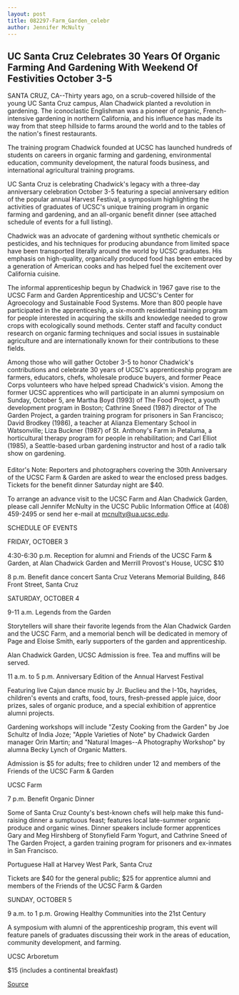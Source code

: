 ```yaml
---
layout: post
title: 082297-Farm_Garden_celebr
author: Jennifer McNulty
---
```


## UC Santa Cruz Celebrates 30 Years Of Organic Farming And  Gardening With Weekend Of Festivities October 3-5

SANTA CRUZ, CA--Thirty years ago, on a scrub-covered hillside of  the young UC Santa Cruz campus, Alan Chadwick planted a revolution  in gardening. The iconoclastic Englishman was a pioneer of organic,  French-intensive gardening in northern California, and his influence  has made its way from that steep hillside to farms around the world  and to the tables of the nation's finest restaurants.

The training program Chadwick founded at UCSC has launched  hundreds of students on careers in organic farming and gardening,  environmental education, community development, the natural foods  business, and international agricultural training programs.

UC Santa Cruz is celebrating Chadwick's legacy with a three-day anniversary celebration October 3-5 featuring a special  anniversary edition of the popular annual Harvest Festival, a  symposium highlighting the activities of graduates of UCSC's unique  training program in organic farming and gardening, and an all-organic benefit dinner (see attached schedule of events for a full  listing).

Chadwick was an advocate of gardening without synthetic  chemicals or pesticides, and his techniques for producing abundance  from limited space have been transported literally around the world  by UCSC graduates. His emphasis on high-quality, organically  produced food has been embraced by a generation of American cooks  and has helped fuel the excitement over California cuisine.

The informal apprenticeship begun by Chadwick in 1967 gave  rise to the UCSC Farm and Garden Apprenticeship and UCSC's Center  for Agroecology and Sustainable Food Systems. More than 800 people  have participated in the apprenticeship, a six-month residential  training program for people interested in acquiring the skills and  knowledge needed to grow crops with ecologically sound methods.  Center staff and faculty conduct research on organic farming  techniques and social issues in sustainable agriculture and are  internationally known for their contributions to these fields.

Among those who will gather October 3-5 to honor Chadwick's  contributions and celebrate 30 years of UCSC's apprenticeship  program are farmers, educators, chefs, wholesale produce buyers,  and former Peace Corps volunteers who have helped spread  Chadwick's vision. Among the former UCSC apprentices who will  participate in an alumni symposium on Sunday, October 5, are Martha  Boyd (1993) of The Food Project, a youth development program in  Boston; Cathrine Sneed (1987) director of The Garden Project, a  garden training program for prisoners in San Francisco; David  Brodkey (1986), a teacher at Alianza Elementary School in  Watsonville; Liza Buckner (1987) of St. Anthony's Farm in Petaluma,  a horticultural therapy program for people in rehabilitation; and Carl  Elliot (1985), a Seattle-based urban gardening instructor and host of  a radio talk show on gardening.

####

Editor's Note: Reporters and photographers covering the 30th  Anniversary of the UCSC Farm & Garden are asked to wear the  enclosed press badges. Tickets for the benefit dinner Saturday night  are $40.

To arrange an advance visit to the UCSC Farm and Alan Chadwick  Garden, please call Jennifer McNulty in the UCSC Public Information  Office at (408) 459-2495 or send her e-mail at  mcnulty@ua.ucsc.edu.

SCHEDULE OF EVENTS

FRIDAY, OCTOBER 3

4:30-6:30 p.m. Reception for alumni and Friends of the UCSC Farm & Garden, at Alan Chadwick Garden and Merrill Provost's House, UCSC $10

8 p.m. Benefit dance concert Santa Cruz Veterans Memorial Building, 846 Front Street, Santa Cruz

SATURDAY, OCTOBER 4

9-11 a.m. Legends from the Garden

Storytellers will share their favorite legends from the Alan  Chadwick Garden and the UCSC Farm, and a memorial bench will be  dedicated in memory of Page and Eloise Smith, early supporters of  the garden and apprenticeship.

Alan Chadwick Garden, UCSC Admission is free. Tea and muffins will be served.

11 a.m. to 5 p.m. Anniversary Edition of the Annual Harvest Festival

Featuring live Cajun dance music by Jr. Buclieu and the I-10s,  hayrides, children's events and crafts, food, tours, fresh-pressed  apple juice, door prizes, sales of organic produce, and a special  exhibition of apprentice alumni projects.

Gardening workshops will include "Zesty Cooking from the Garden" by  Joe Schultz of India Joze; "Apple Varieties of Note" by Chadwick  Garden manager Orin Martin; and "Natural Images--A Photography  Workshop" by alumna Becky Lynch of Organic Matters.

Admission is $5 for adults; free to children under 12 and members of  the Friends of the UCSC Farm & Garden

UCSC Farm

7 p.m. Benefit Organic Dinner

Some of Santa Cruz County's best-known chefs will help make this  fund-raising dinner a sumptuous feast; features local late-summer  organic produce and organic wines. Dinner speakers include former  apprentices Gary and Meg Hirshberg of Stonyfield Farm Yogurt, and  Cathrine Sneed of The Garden Project, a garden training program for  prisoners and ex-inmates in San Francisco.

Portuguese Hall at Harvey West Park, Santa Cruz

Tickets are $40 for the general public; $25 for apprentice alumni and  members of the Friends of the UCSC Farm & Garden

SUNDAY, OCTOBER 5

9 a.m. to 1 p.m. Growing Healthy Communities into the 21st Century

A symposium with alumni of the apprenticeship program, this event  will feature panels of graduates discussing their work in the areas  of education, community development, and farming.

UCSC Arboretum

$15 (includes a continental breakfast)

[Source](http://www1.ucsc.edu/news_events/press_releases/archive/97-98/08-97/082297-Farm_Garden_celebr.html "Permalink to 082297-Farm_Garden_celebr")